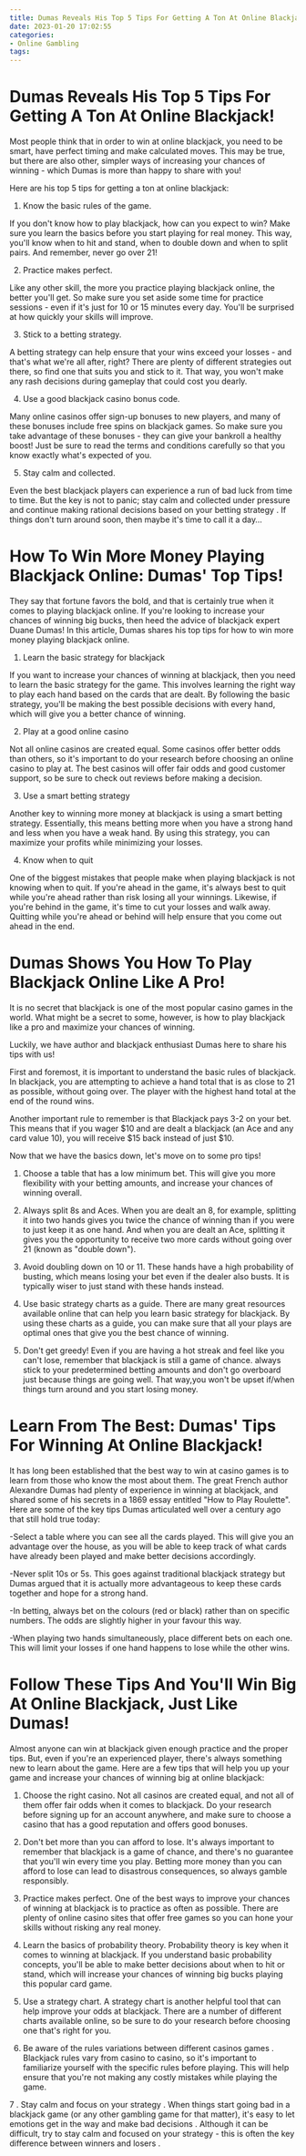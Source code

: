 ```yaml
---
title: Dumas Reveals His Top 5 Tips For Getting A Ton At Online Blackjack!
date: 2023-01-20 17:02:55
categories:
- Online Gambling
tags:
---
```



#  Dumas Reveals His Top 5 Tips For Getting A Ton At Online Blackjack!

Most people think that in order to win at online blackjack, you need to be smart, have perfect timing and make calculated moves. This may be true, but there are also other, simpler ways of increasing your chances of winning - which Dumas is more than happy to share with you!

Here are his top 5 tips for getting a ton at online blackjack:

1. Know the basic rules of the game.

If you don't know how to play blackjack, how can you expect to win? Make sure you learn the basics before you start playing for real money. This way, you'll know when to hit and stand, when to double down and when to split pairs. And remember, never go over 21!

2. Practice makes perfect.

Like any other skill, the more you practice playing blackjack online, the better you'll get. So make sure you set aside some time for practice sessions - even if it's just for 10 or 15 minutes every day. You'll be surprised at how quickly your skills will improve.

3. Stick to a betting strategy.

A betting strategy can help ensure that your wins exceed your losses - and that's what we're all after, right? There are plenty of different strategies out there, so find one that suits you and stick to it. That way, you won't make any rash decisions during gameplay that could cost you dearly.

4. Use a good blackjack casino bonus code.

Many online casinos offer sign-up bonuses to new players, and many of these bonuses include free spins on blackjack games. So make sure you take advantage of these bonuses - they can give your bankroll a healthy boost! Just be sure to read the terms and conditions carefully so that you know exactly what's expected of you.

5. Stay calm and collected.


Even the best blackjack players can experience a run of bad luck from time to time. But the key is not to panic; stay calm and collected under pressure and continue making rational decisions based on your betting strategy . If things don't turn around soon, then maybe it's time to call it a day…

#  How To Win More Money Playing Blackjack Online: Dumas' Top Tips!

They say that fortune favors the bold, and that is certainly true when it comes to playing blackjack online. If you're looking to increase your chances of winning big bucks, then heed the advice of blackjack expert Duane Dumas! In this article, Dumas shares his top tips for how to win more money playing blackjack online.

1. Learn the basic strategy for blackjack

If you want to increase your chances of winning at blackjack, then you need to learn the basic strategy for the game. This involves learning the right way to play each hand based on the cards that are dealt. By following the basic strategy, you'll be making the best possible decisions with every hand, which will give you a better chance of winning.

2. Play at a good online casino

Not all online casinos are created equal. Some casinos offer better odds than others, so it's important to do your research before choosing an online casino to play at. The best casinos will offer fair odds and good customer support, so be sure to check out reviews before making a decision.

3. Use a smart betting strategy

Another key to winning more money at blackjack is using a smart betting strategy. Essentially, this means betting more when you have a strong hand and less when you have a weak hand. By using this strategy, you can maximize your profits while minimizing your losses.

4. Know when to quit

One of the biggest mistakes that people make when playing blackjack is not knowing when to quit. If you're ahead in the game, it's always best to quit while you're ahead rather than risk losing all your winnings. Likewise, if you're behind in the game, it's time to cut your losses and walk away. Quitting while you're ahead or behind will help ensure that you come out ahead in the end.

#  Dumas Shows You How To Play Blackjack Online Like A Pro!

It is no secret that blackjack is one of the most popular casino games in the world. What might be a secret to some, however, is how to play blackjack like a pro and maximize your chances of winning.

Luckily, we have author and blackjack enthusiast Dumas here to share his tips with us!

First and foremost, it is important to understand the basic rules of blackjack. In blackjack, you are attempting to achieve a hand total that is as close to 21 as possible, without going over. The player with the highest hand total at the end of the round wins.

Another important rule to remember is that Blackjack pays 3-2 on your bet. This means that if you wager $10 and are dealt a blackjack (an Ace and any card value 10), you will receive $15 back instead of just $10.

Now that we have the basics down, let's move on to some pro tips!

1) Choose a table that has a low minimum bet. This will give you more flexibility with your betting amounts, and increase your chances of winning overall.

2) Always split 8s and Aces. When you are dealt an 8, for example, splitting it into two hands gives you twice the chance of winning than if you were to just keep it as one hand. And when you are dealt an Ace, splitting it gives you the opportunity to receive two more cards without going over 21 (known as "double down").

3) Avoid doubling down on 10 or 11. These hands have a high probability of busting, which means losing your bet even if the dealer also busts. It is typically wiser to just stand with these hands instead.

4) Use basic strategy charts as a guide. There are many great resources available online that can help you learn basic strategy for blackjack. By using these charts as a guide, you can make sure that all your plays are optimal ones that give you the best chance of winning.

5) Don't get greedy! Even if you are having a hot streak and feel like you can't lose, remember that blackjack is still a game of chance. always stick to your predetermined betting amounts and don't go overboard just because things are going well. That way,you won't be upset if/when things turn around and you start losing money.

#  Learn From The Best: Dumas' Tips For Winning At Online Blackjack!

It has long been established that the best way to win at casino games is to learn from those who know the most about them. The great French author Alexandre Dumas had plenty of experience in winning at blackjack, and shared some of his secrets in a 1869 essay entitled "How to Play Roulette". Here are some of the key tips Dumas articulated well over a century ago that still hold true today:

-Select a table where you can see all the cards played. This will give you an advantage over the house, as you will be able to keep track of what cards have already been played and make better decisions accordingly.

-Never split 10s or 5s. This goes against traditional blackjack strategy but Dumas argued that it is actually more advantageous to keep these cards together and hope for a strong hand.

-In betting, always bet on the colours (red or black) rather than on specific numbers. The odds are slightly higher in your favour this way.

-When playing two hands simultaneously, place different bets on each one. This will limit your losses if one hand happens to lose while the other wins.

#  Follow These Tips And You'll Win Big At Online Blackjack, Just Like Dumas!

Almost anyone can win at blackjack given enough practice and the proper tips. But, even if you're an experienced player, there's always something new to learn about the game. Here are a few tips that will help you up your game and increase your chances of winning big at online blackjack:

1. Choose the right casino. Not all casinos are created equal, and not all of them offer fair odds when it comes to blackjack. Do your research before signing up for an account anywhere, and make sure to choose a casino that has a good reputation and offers good bonuses.

2. Don't bet more than you can afford to lose. It's always important to remember that blackjack is a game of chance, and there's no guarantee that you'll win every time you play. Betting more money than you can afford to lose can lead to disastrous consequences, so always gamble responsibly.

3. Practice makes perfect. One of the best ways to improve your chances of winning at blackjack is to practice as often as possible. There are plenty of online casino sites that offer free games so you can hone your skills without risking any real money.

4. Learn the basics of probability theory. Probability theory is key when it comes to winning at blackjack. If you understand basic probability concepts, you'll be able to make better decisions about when to hit or stand, which will increase your chances of winning big bucks playing this popular card game.

5. Use a strategy chart. A strategy chart is another helpful tool that can help improve your odds at blackjack. There are a number of different charts available online, so be sure to do your research before choosing one that's right for you.

6. Be aware of the rules variations between different casinos games . Blackjack rules vary from casino to casino, so it's important to familiarize yourself with the specific rules before playing. This will help ensure that you're not making any costly mistakes while playing the game.


 7 . Stay calm and focus on your strategy . When things start going bad in a blackjack game (or any other gambling game for that matter), it's easy to let emotions get in the way and make bad decisions . Although it can be difficult, try to stay calm and focused on your strategy - this is often the key difference between winners and losers .